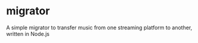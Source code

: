 # migrator
A simple migrator to transfer music from one streaming platform to another, written in Node.js
